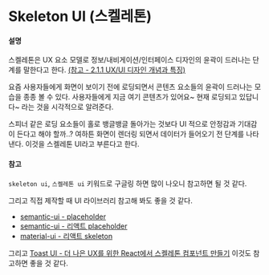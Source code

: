 # Skeleton UI (스켈레톤)

#### 설명

스켈레톤은 UX 요소 모델로 정보/내비게이션/인터페이스 디자인의 윤곽이 드러나는 단계를 말한다고 한다. [(참고 - 2.1.1 UX/UI 디자인 개념과 특징)](https://koreascience.kr/article/JAKO202116739417234.pdf)

요즘 사용자들에게 화면이 보이기 전에 로딩되면서 콘텐츠 요소들의 윤곽이 드러나는 모습을 종종 볼 수 있다. 사용자들에게 지금 여기 콘텐츠가 있어요\~ 현재 로딩되고 있답니다\~ 라는 것을 시각적으로 알려준다.

스피너 같은 로딩 요소들이 홀로 뱅글뱅글 돌아가는 것보다 UI 적으로 안정감과 기대감이 든다고 해야 할까..? 여하튼 화면이 렌더링 되면서 데이터가 들어오기 전 단계를 나타낸다. 이것을 스켈레톤 UI라고 부른다고 한다.

&#x20;

#### 참고

`skeleton ui`, `스켈레톤 ui` 키워드로 구글링 하면 많이 나오니 참고하면 될 것 같다. &#x20;

그리고 직접 제작할 때 UI 라이브러리 참고해 봐도 좋을 것 같다.

* [semantic-ui - placeholder](https://semantic-ui.com/elements/placeholder.html)
* [semantic-ui - 리액트 placeholder](https://react.semantic-ui.com/elements/placeholder/)
* [material-ui - 리액트 skeleton](https://mui.com/material-ui/react-skeleton/)

그리고 [Toast UI - 더 나은 UX를 위한 React에서 스켈레톤 컴포넌트 만들기](https://ui.toast.com/weekly-pick/ko\_20201110) 이것도 참고하면  좋을 것 같다. &#x20;



&#x20;&#x20;
